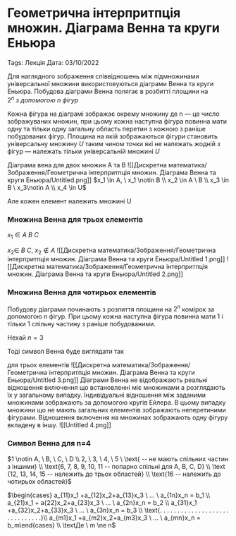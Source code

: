 # Геометрична інтерпритпція множин. Діаграма Венна та круги Еньюра

Tags: Лекція
Дата: 03/10/2022

Для наглядного зображення співвідношень між підмножинами універсальної множини використовуються діаграми Венна та круги Еньюра. Побудова діаграми Венна полягає в розбитті площини на $2^n \ з \ допомогою \ n \ фігур$

Кожна фігура на діаграмі зображає окрему множину де n — це число зображуваних множин, при цьому кожна наступна фігура повинна мати одну та тільки одну загальну область перетин з кожною з раніше побудованих фігур. Площина на якій зображаються фігури становить універсальну множину $U$  таким чином точки які не належать жодній з фігур — належать тільки універсальній множині $U$ 

Діаграма вена для двох множин А та В
![[Дискретна математика/Зображення/Геометрична інтерпритпція множин. Діаграма Венна та круги Еньюра/Untitled.png]]
$x_1 \in A, \ x_1 \notin B \\ x_2 \in A \ B \\ x_3 \in B \ x_3\notin A \\ x_4 \in U$

Але кожен елемент належить множині U

### Множина Венна для трьох елементів

$x_1 \in A \ B \ C$

$x_2 \in \ B \ C, \ x_2 \notin A$
![[Дискретна математика/Зображення/Геометрична інтерпритпція множин. Діаграма Венна та круги Еньюра/Untitled 1.png]]
![[Дискретна математика/Зображення/Геометрична інтерпритпція множин. Діаграма Венна та круги Еньюра/Untitled 2.png]]
### Множина Венна для чотирьох елементів

Побудову діаграми починають з розпиття площини на $2^n$ комірок за допомогою $n$ фігур. При цьому кожна наступна фігура повинна мати 1 і тільки 1 спільну частину з раніше побудованими.

Нехай $n=3$

Тоді символ Венна буде виглядати так

для трьох елементів
![[Дискретна математика/Зображення/Геометрична інтерпритпція множин. Діаграма Венна та круги Еньюра/Untitled 3.png]]
Діаграми Венна не відображають реальні відношення включення що встановленні міє множинами а розглядають їх у загальному випадку. Індивідуальні відношення між заданими множинами зображають за допомогою кругів Ейлера. В цьому випадку множини що не мають загальних елементів  зображають неперетиними фігурами. Відношення включення на множинах зображають одну фігуру вкладену в іншу.
![[Untitled 4.png]]
### Символ Венна для n=4

$1 \notin A, \ B, \ C, \ D \\ 2, \ 3, \ 4, \ 5 \ \text{ -- не мають спільних частин з іншими} \\ \text{6, 7, 8, 9, 10, 11 -- попарно спільні для A, B, C, D} \\ \text {12, 13, 14, 15 -- належить до трьох областей} \\ \text{16 -- належить до чотирьох областей}$

$\begin{cases} a_{11}x_1 +a_{12}x_2+a_{13}x_3 \ ... \ a_{1n}x_n = b_1 \\ a_{21}x_1 + a{22}x_2+a_{23}x_3 \ ... \ a_{2n}x_n = b_2 \\ a_{31}x_1 +a_{32}x_2+a_{33}x_3 \ ... \ a_{3n}x_n = b_3 \\ \text{. . . . . . . . . . . . . . . . . . . . . . . . . . . . . .}\\ a_{m1}x_1 +a_{m2}x_2+a_{m3}x_3 \ ... \ a_{mn}x_n = b_m\end{cases} \\ \textДе \ m \ne n$
